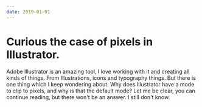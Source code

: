 ```yaml
---
date: 2019-01-01
---
```


# Curious the case of pixels in Illustrator.

Adobe Illustrator is an amazing tool, I love working with it and creating all kinds of things. From Illustrations, icons and typography things. But there is one thing which I keep wondering about. Why does Illustrator have a mode to clip to pixels, and why is that the default mode? Let me be clear, you can continue reading, but there won't be an answer. I still don't know.
